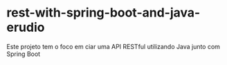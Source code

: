 # rest-with-spring-boot-and-java-erudio
Este projeto tem o foco em ciar uma API RESTful utilizando Java junto com Spring Boot
